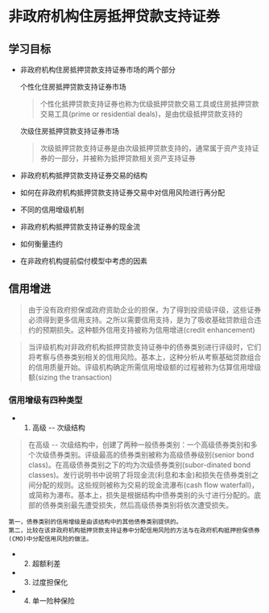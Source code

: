 # 非政府机构住房抵押贷款支持证券

## 学习目标
- 非政府机构住房抵押贷款支持证券市场的两个部分

   个性化住房抵押贷款支持证券市场
   > 个性化抵押贷款支持证券也称为优级抵押贷款交易工具或住房抵押贷款交易工具(prime or residential deals)，是由优级抵押贷款支持的

   次级住房抵押贷款支持证券市场
   > 次级抵押贷款支持证券是由次级抵押贷款支持的，通常属于资产支持证券的一部分，并被称为抵押贷款相关资产支持证券

- 非政府机构抵押贷款支持证券交易的结构
- 如何在非政府机构抵押贷款支持证券交易中对信用风险进行再分配
- 不同的信用增级机制
- 非政府机构抵押贷款支持证券的现金流
- 如何衡量违约
- 在非政府机构提前偿付模型中考虑的因素

## 信用增进
> 由于没有政府担保或政府资助企业的担保，为了得到投资级评级，这些证券必须得到更多信用支持。之所以需要信用支持，是为了吸收基础贷款组合违约的预期损失。这种额外信用支持被称为信用增进(credit enhancement)

> 当评级机构对非政府机构抵押贷款支持证券中的债券类别进行评级时，它们将考察与债券类别相关的信用风险。基本上，这种分析从考察基础贷款组合的信用质量开始。评级机构确定所需信用增级额的过程被称为估算信用增级额(sizing the transaction)

### 信用增级有四种类型
- 1. 高级 -- 次级结构

> 在高级 -- 次级结构中，创建了两种一般债券类别：一个高级债券类别和多个次级债券类别。评级最高的债券类别被称为高级债券级别(senior bond class)。在高级债券类别之下的均为次级债券类别(subor-dinated bond classes)。发行说明书中说明了将现金流(利息和本金)和损失在债券类别之间分配的规则。这些规则被称为交易的现金流瀑布(cash flow waterfall)，或简称为瀑布。基本上，损失是根据结构中债券类别的头寸进行分配的。底部的债券类别最先遭受损失，然后高级债券类别将依次遭受损失。

```
第一，债券类别的信用增级是由该结构中的其他债券类别提供的。
第二，比较在该非政府机构抵押贷款支持证券中分配信用风险的方法与在政府机构抵押担保债券(CMO)中分配信用风险的做法。
```

- 2. 超额利差
- 3. 过度担保化
- 4. 单一险种保险
